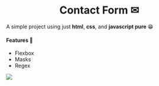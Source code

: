 <h1 align="center">Contact Form ✉</h1>

<p>A simple project using just <b>html</b>, <b>css</b>, and <b>javascript pure</b> 😁</p>

<h4>Features 📌</h4>
<ul>
    <li>Flexbox</li>
    <li>Masks</li>
    <li>Regex</li>
</ul>

<img src='https://user-images.githubusercontent.com/80354012/131073349-21144ac2-3eaa-49db-85d5-0e8aa7383f30.png'>
